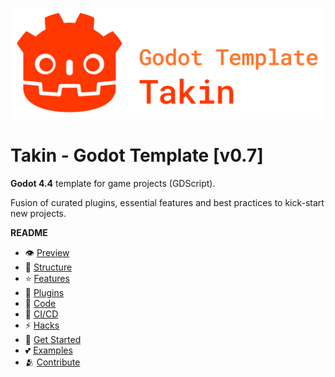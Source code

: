 
![](https://github.com/TinyTakinTeller/TakinGodotTemplate/blob/master/.github/docs/image/readme_logo.png)


# Takin - Godot Template [v0.7]

**Godot 4.4** template for game projects (GDScript).

Fusion of curated plugins, essential features and best practices to kick-start new projects.


**README**
- 👁️ [Preview](https://github.com/TinyTakinTeller/TakinGodotTemplate/blob/master/.github/docs/PREVIEW.md)
- 📂 [Structure](https://github.com/TinyTakinTeller/TakinGodotTemplate/blob/master/.github/docs/STRUCTURE.md)
- ⭐ [Features](https://github.com/TinyTakinTeller/TakinGodotTemplate/blob/master/.github/docs/FEATURES.md)
- 🧩 [Plugins](https://github.com/TinyTakinTeller/TakinGodotTemplate/blob/master/.github/docs/PLUGINS.md)
- 🤖 [Code](https://github.com/TinyTakinTeller/TakinGodotTemplate/blob/master/.github/docs/CODE.md)
- 🎉 [CI/CD](https://github.com/TinyTakinTeller/TakinGodotTemplate/blob/master/.github/docs/CICD.md)
- ⚡ [Hacks](https://github.com/TinyTakinTeller/TakinGodotTemplate/blob/master/.github/docs/HACKS.md)
- 📖 [Get Started](https://github.com/TinyTakinTeller/TakinGodotTemplate/blob/master/.github/docs/GET_STARTED.md)
- 💕 [Examples](https://github.com/TinyTakinTeller/TakinGodotTemplate/blob/master/.github/docs/EXAMPLES.md)
- 🫂 [Contribute](https://github.com/TinyTakinTeller/TakinGodotTemplate/blob/master/.github/docs/CONTRIBUTE.md)
